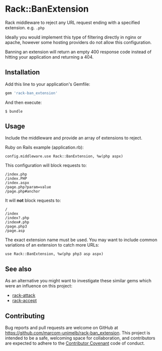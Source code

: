 # Rack::BanExtension

Rack middleware to reject any URL request ending with a specified extension. e.g. `.php`

Ideally you would implement this type of filtering directly in nginx or apache, however some hosting providers do not allow this configuration.

Banning an extension will return an empty 400 response code instead of hitting your application and returning a 404.

## Installation

Add this line to your application's Gemfile:

```ruby
gem 'rack-ban_extension'
```

And then execute:

    $ bundle

## Usage

Include the middleware and provide an array of extensions to reject.

Ruby on Rails example (application.rb):

    config.middleware.use Rack::BanExtension, %w(php aspx)

This configuration will block requests to:

    /index.php
    /index.PHP
    /index.aspx
    /page.php?param=value
    /page.php#anchor

It will **not** block requests to:

    /
    /index
    /index?.php
    /index#.php
    /page.php3
    /page.asp

The exact extension name must be used. You may want to include common variations of an extension to catch more URLs:

    use Rack::BanExtension, %w(php php3 asp aspx)

## See also

As an alternative you might want to investigate these similar gems which were an influence on this project:

* [rack-attack](https://github.com/kickstarter/rack-attack)
* [rack-accept]([https://github.com/mjackson/rack-accept])

## Contributing

Bug reports and pull requests are welcome on GitHub at https://github.com/marcom-unimelb/rack-ban_extension. This project is intended to be a safe, welcoming space for collaboration, and contributors are expected to adhere to the [Contributor Covenant](http://contributor-covenant.org) code of conduct.
